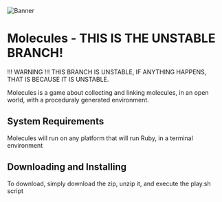 
![Banner](http://i.imgur.com/V50VFBH.png)
# Molecules - THIS IS THE UNSTABLE BRANCH!

!!! WARNING !!!
THIS BRANCH IS UNSTABLE, IF ANYTHING HAPPENS, THAT IS BECAUSE IT IS UNSTABLE.

Molecules is a game about collecting and linking molecules, in an open world, with a proceduraly generated environment.

## System Requirements
Molecules will run on any platform that will run Ruby, in a terminal environment

## Downloading and Installing
To download, simply download the zip, unzip it, and execute the play.sh script



